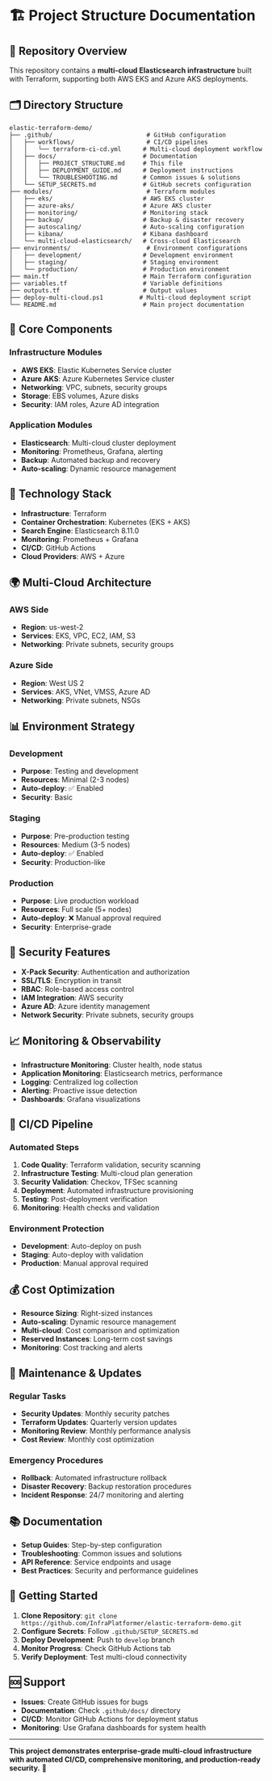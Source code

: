 # 🏗️ Project Structure Documentation

## 📁 Repository Overview

This repository contains a **multi-cloud Elasticsearch infrastructure** built with Terraform, supporting both AWS EKS and Azure AKS deployments.

## 🗂️ Directory Structure

```
elastic-terraform-demo/
├── .github/                          # GitHub configuration
│   ├── workflows/                    # CI/CD pipelines
│   │   └── terraform-ci-cd.yml      # Multi-cloud deployment workflow
│   ├── docs/                        # Documentation
│   │   ├── PROJECT_STRUCTURE.md     # This file
│   │   ├── DEPLOYMENT_GUIDE.md      # Deployment instructions
│   │   └── TROUBLESHOOTING.md       # Common issues & solutions
│   └── SETUP_SECRETS.md             # GitHub secrets configuration
├── modules/                          # Terraform modules
│   ├── eks/                         # AWS EKS cluster
│   ├── azure-aks/                   # Azure AKS cluster
│   ├── monitoring/                  # Monitoring stack
│   ├── backup/                      # Backup & disaster recovery
│   ├── autoscaling/                 # Auto-scaling configuration
│   ├── kibana/                      # Kibana dashboard
│   └── multi-cloud-elasticsearch/   # Cross-cloud Elasticsearch
├── environments/                     # Environment configurations
│   ├── development/                 # Development environment
│   ├── staging/                     # Staging environment
│   └── production/                  # Production environment
├── main.tf                          # Main Terraform configuration
├── variables.tf                     # Variable definitions
├── outputs.tf                       # Output values
├── deploy-multi-cloud.ps1          # Multi-cloud deployment script
└── README.md                        # Main project documentation
```

## 🚀 Core Components

### **Infrastructure Modules**
- **AWS EKS**: Elastic Kubernetes Service cluster
- **Azure AKS**: Azure Kubernetes Service cluster
- **Networking**: VPC, subnets, security groups
- **Storage**: EBS volumes, Azure disks
- **Security**: IAM roles, Azure AD integration

### **Application Modules**
- **Elasticsearch**: Multi-cloud cluster deployment
- **Monitoring**: Prometheus, Grafana, alerting
- **Backup**: Automated backup and recovery
- **Auto-scaling**: Dynamic resource management

## 🔧 Technology Stack

- **Infrastructure**: Terraform
- **Container Orchestration**: Kubernetes (EKS + AKS)
- **Search Engine**: Elasticsearch 8.11.0
- **Monitoring**: Prometheus + Grafana
- **CI/CD**: GitHub Actions
- **Cloud Providers**: AWS + Azure

## 🌍 Multi-Cloud Architecture

### **AWS Side**
- **Region**: us-west-2
- **Services**: EKS, VPC, EC2, IAM, S3
- **Networking**: Private subnets, security groups

### **Azure Side**
- **Region**: West US 2
- **Services**: AKS, VNet, VMSS, Azure AD
- **Networking**: Private subnets, NSGs

## 📊 Environment Strategy

### **Development**
- **Purpose**: Testing and development
- **Resources**: Minimal (2-3 nodes)
- **Auto-deploy**: ✅ Enabled
- **Security**: Basic

### **Staging**
- **Purpose**: Pre-production testing
- **Resources**: Medium (3-5 nodes)
- **Auto-deploy**: ✅ Enabled
- **Security**: Production-like

### **Production**
- **Purpose**: Live production workload
- **Resources**: Full scale (5+ nodes)
- **Auto-deploy**: ❌ Manual approval required
- **Security**: Enterprise-grade

## 🔐 Security Features

- **X-Pack Security**: Authentication and authorization
- **SSL/TLS**: Encryption in transit
- **RBAC**: Role-based access control
- **IAM Integration**: AWS security
- **Azure AD**: Azure identity management
- **Network Security**: Private subnets, security groups

## 📈 Monitoring & Observability

- **Infrastructure Monitoring**: Cluster health, node status
- **Application Monitoring**: Elasticsearch metrics, performance
- **Logging**: Centralized log collection
- **Alerting**: Proactive issue detection
- **Dashboards**: Grafana visualizations

## 🚨 CI/CD Pipeline

### **Automated Steps**
1. **Code Quality**: Terraform validation, security scanning
2. **Infrastructure Testing**: Multi-cloud plan generation
3. **Security Validation**: Checkov, TFSec scanning
4. **Deployment**: Automated infrastructure provisioning
5. **Testing**: Post-deployment verification
6. **Monitoring**: Health checks and validation

### **Environment Protection**
- **Development**: Auto-deploy on push
- **Staging**: Auto-deploy with validation
- **Production**: Manual approval required

## 💰 Cost Optimization

- **Resource Sizing**: Right-sized instances
- **Auto-scaling**: Dynamic resource management
- **Multi-cloud**: Cost comparison and optimization
- **Reserved Instances**: Long-term cost savings
- **Monitoring**: Cost tracking and alerts

## 🔄 Maintenance & Updates

### **Regular Tasks**
- **Security Updates**: Monthly security patches
- **Terraform Updates**: Quarterly version updates
- **Monitoring Review**: Monthly performance analysis
- **Cost Review**: Monthly cost optimization

### **Emergency Procedures**
- **Rollback**: Automated infrastructure rollback
- **Disaster Recovery**: Backup restoration procedures
- **Incident Response**: 24/7 monitoring and alerting

## 📚 Documentation

- **Setup Guides**: Step-by-step configuration
- **Troubleshooting**: Common issues and solutions
- **API Reference**: Service endpoints and usage
- **Best Practices**: Security and performance guidelines

## 🎯 Getting Started

1. **Clone Repository**: `git clone https://github.com/InfraPlatformer/elastic-terraform-demo.git`
2. **Configure Secrets**: Follow `.github/SETUP_SECRETS.md`
3. **Deploy Development**: Push to `develop` branch
4. **Monitor Progress**: Check GitHub Actions tab
5. **Verify Deployment**: Test multi-cloud connectivity

## 🆘 Support

- **Issues**: Create GitHub issues for bugs
- **Documentation**: Check `.github/docs/` directory
- **CI/CD**: Monitor GitHub Actions for deployment status
- **Monitoring**: Use Grafana dashboards for system health

---

**This project demonstrates enterprise-grade multi-cloud infrastructure with automated CI/CD, comprehensive monitoring, and production-ready security.** 🚀


